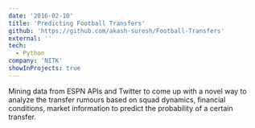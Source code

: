 ```yaml
---
date: '2016-02-10'
title: 'Predicting Football Transfers'
github: 'https://github.com/akash-suresh/Football-Transfers'
external: ''
tech:
  - Python
company: 'NITK'
showInProjects: true
---
```


Mining data from ESPN APIs and Twitter to come up with a novel way to analyze the transfer rumours based on squad dynamics, financial conditions, market information to predict the probability of a certain transfer.
